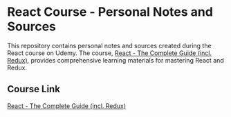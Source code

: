 # React Course - Personal Notes and Sources

This repository contains personal notes and sources created during the React course on Udemy. The course, [React - The Complete Guide (incl. Redux)](https://www.udemy.com/course/react-the-complete-guide-incl-redux), provides comprehensive learning materials for mastering React and Redux.

## Course Link
[React - The Complete Guide (incl. Redux)](https://www.udemy.com/course/react-the-complete-guide-incl-redux)